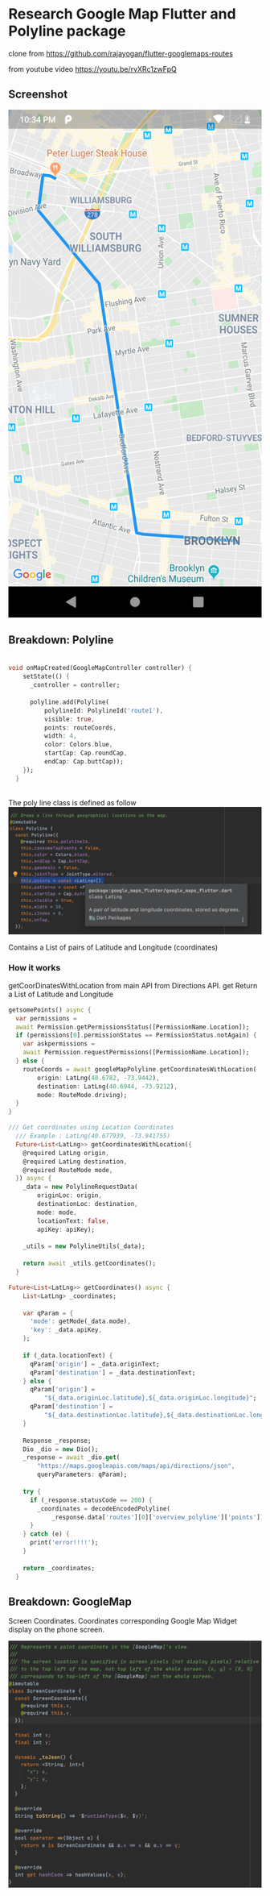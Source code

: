 # Research Google Map Flutter and Polyline package

clone from https://github.com/rajayogan/flutter-googlemaps-routes  

from youtube video https://youtu.be/rvXRc1zwFpQ  

## Screenshot

![](/assets/images/screenshot.png)

## Breakdown: Polyline

```dart

void onMapCreated(GoogleMapController controller) {
    setState(() {
      _controller = controller;

      polyline.add(Polyline(
          polylineId: PolylineId('route1'),
          visible: true,
          points: routeCoords,
          width: 4,
          color: Colors.blue,
          startCap: Cap.roundCap,
          endCap: Cap.buttCap));
    });
  }
  
```

The poly line class is defined as follow  
![](/assets/images/polyline.png)

Contains a List of pairs of Latitude and Longitude (coordinates)

### How it works

getCoorDinatesWithLocation from main API from Directions API. get Return a List of Latitude and Longitude

```dart
getsomePoints() async {
  var permissions =
  await Permission.getPermissionsStatus([PermissionName.Location]);
  if (permissions[0].permissionStatus == PermissionStatus.notAgain) {
    var askpermissions =
    await Permission.requestPermissions([PermissionName.Location]);
  } else {
    routeCoords = await googleMapPolyline.getCoordinatesWithLocation(
        origin: LatLng(40.6782, -73.9442),
        destination: LatLng(40.6944, -73.9212),
        mode: RouteMode.driving);
  }
}
```

```dart
/// Get coordinates using Location Coordinates
  /// Example : LatLng(40.677939, -73.941755)
  Future<List<LatLng>> getCoordinatesWithLocation({
    @required LatLng origin,
    @required LatLng destination,
    @required RouteMode mode,
  }) async {
    _data = new PolylineRequestData(
        originLoc: origin,
        destinationLoc: destination,
        mode: mode,
        locationText: false,
        apiKey: apiKey);

    _utils = new PolylineUtils(_data);

    return await _utils.getCoordinates();
  }
```

```dart
Future<List<LatLng>> getCoordinates() async {
    List<LatLng> _coordinates;

    var qParam = {
      'mode': getMode(_data.mode),
      'key': _data.apiKey,
    };

    if (_data.locationText) {
      qParam['origin'] = _data.originText;
      qParam['destination'] = _data.destinationText;
    } else {
      qParam['origin'] =
          "${_data.originLoc.latitude},${_data.originLoc.longitude}";
      qParam['destination'] =
          "${_data.destinationLoc.latitude},${_data.destinationLoc.longitude}";
    }

    Response _response;
    Dio _dio = new Dio();
    _response = await _dio.get(
        "https://maps.googleapis.com/maps/api/directions/json",
        queryParameters: qParam);

    try {
      if (_response.statusCode == 200) {
        _coordinates = decodeEncodedPolyline(
            _response.data['routes'][0]['overview_polyline']['points']);
      }
    } catch (e) {
      print('error!!!!');
    }

    return _coordinates;
  }
```

## Breakdown: GoogleMap

Screen Coordinates. Coordinates corresponding Google Map Widget display on the phone screen.

![](assets/images/screen_coordinates.png)
